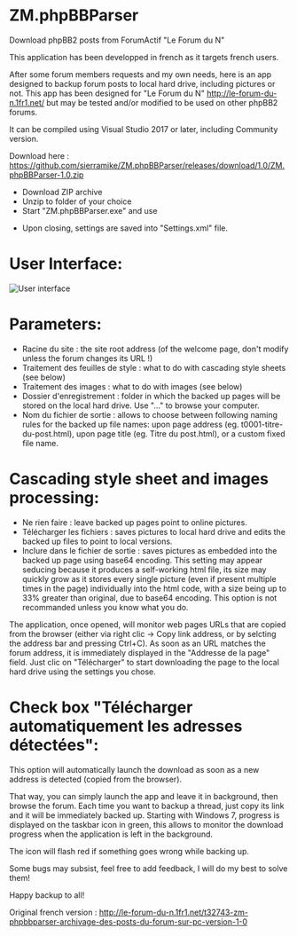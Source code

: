 # ZM.phpBBParser
Download phpBB2 posts from ForumActif "Le Forum du N"

This application has been developped in french as it targets french users.

After some forum members requests and my own needs, here is an app designed to backup forum posts to local hard drive, including pictures or not.
This app has been designed for "Le Forum du N" http://le-forum-du-n.1fr1.net/ but may be tested and/or modified to be used on other phpBB2 forums.

It can be compiled using Visual Studio 2017 or later, including Community version.

Download here : https://github.com/sierramike/ZM.phpBBParser/releases/download/1.0/ZM.phpBBParser-1.0.zip

- Download ZIP archive
- Unzip to folder of your choice
- Start "ZM.phpBBParser.exe" and use
* Upon closing, settings are saved into "Settings.xml" file.

# User Interface:
![User interface](https://i.servimg.com/u/f11/19/35/07/37/mainwi11.png)

# Parameters:
- Racine du site : the site root address (of the welcome page, don't modify unless the forum changes its URL !)
- Traitement des feuilles de style : what to do with cascading style sheets (see below)
- Traitement des images : what to do with images (see below)
- Dossier d'enregistrement : folder in which the backed up pages will be stored on the local hard drive. Use "..." to browse your computer.
- Nom du fichier de sortie : allows to choose between following naming rules for the backed up file names: upon page address (eg. t0001-titre-du-post.html), upon page title (eg. Titre du post.html), or a custom fixed file name.

# Cascading style sheet and images processing:
- Ne rien faire : leave backed up pages point to online pictures.
- Télécharger les fichiers : saves pictures to local hard drive and edits the backed up files to point to local versions.
- Inclure dans le fichier de sortie : saves pictures as embedded into the backed up page using base64 encoding. This setting may appear seducing because it produces a self-working html file, its size may quickly grow as it stores every single picture (even if present multiple times in the page) individually into the html code, with a size being up to 33% greater than original, due to base64 encoding. This option is not recommanded unless you know what you do.

The application, once opened, will monitor web pages URLs that are copied from the browser (either via right clic -> Copy link address, or by selcting the address bar and pressing Ctrl+C).
As soon as an URL matches the forum address, it is immediately displayed in the "Addresse de la page" field.
Just clic on "Télécharger" to start downloading the page to the local hard drive using the settings you chose.


# Check box "Télécharger automatiquement les adresses détectées":
This option will automatically launch the download as soon as a new address is detected (copied from the browser).

That way, you can simply launch the app and leave it in background, then browse the forum. Each time you want to backup a thread, just copy its link and it will be immediately backed up. Starting with Windows 7, progress is displayed on the taskbar icon in green, this allows to monitor the download progress when the application is left in the background.

The icon will flash red if something goes wrong while backing up.


Some bugs may subsist, feel free to add feedback, I will do my best to solve them!

Happy backup to all!

Original french version : http://le-forum-du-n.1fr1.net/t32743-zm-phpbbparser-archivage-des-posts-du-forum-sur-pc-version-1-0
